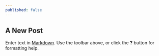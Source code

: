 ```yaml
---
published: false
---
```



## A New Post

Enter text in [Markdown](http://daringfireball.net/projects/markdown/). Use the toolbar above, or click the **?** button for formatting help.
